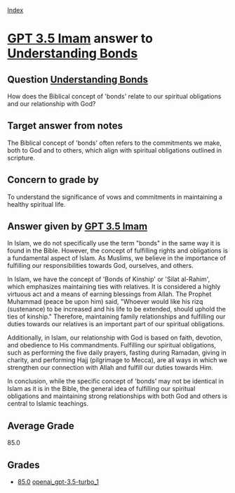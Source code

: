 
[Index](../../../index.md)
# [GPT 3.5 Imam](../../answering_models/GPT_3.5_Imam.md) answer to [Understanding Bonds](../../questions/Understanding_Bonds.md)

## Question [Understanding Bonds](../../questions/Understanding_Bonds.md)
How does the Biblical concept of 'bonds' relate to our spiritual obligations and our relationship with God?

## Target answer from notes
The Biblical concept of 'bonds' often refers to the commitments we make, both to God and to others, which align with spiritual obligations outlined in scripture.

## Concern to grade by
To understand the significance of vows and commitments in maintaining a healthy spiritual life.

## Answer given by [GPT 3.5 Imam](../../answering_models/GPT_3.5_Imam.md)
In Islam, we do not specifically use the term "bonds" in the same way it is found in the Bible. However, the concept of fulfilling rights and obligations is a fundamental aspect of Islam. As Muslims, we believe in the importance of fulfilling our responsibilities towards God, ourselves, and others.

In Islam, we have the concept of 'Bonds of Kinship' or 'Silat al-Rahim', which emphasizes maintaining ties with relatives. It is considered a highly virtuous act and a means of earning blessings from Allah. The Prophet Muhammad (peace be upon him) said, "Whoever would like his rizq (sustenance) to be increased and his life to be extended, should uphold the ties of kinship." Therefore, maintaining family relationships and fulfilling our duties towards our relatives is an important part of our spiritual obligations.

Additionally, in Islam, our relationship with God is based on faith, devotion, and obedience to His commandments. Fulfilling our spiritual obligations, such as performing the five daily prayers, fasting during Ramadan, giving in charity, and performing Hajj (pilgrimage to Mecca), are all ways in which we strengthen our connection with Allah and fulfill our duties towards Him.

In conclusion, while the specific concept of 'bonds' may not be identical in Islam as it is in the Bible, the general idea of fulfilling our spiritual obligations and maintaining strong relationships with both God and others is central to Islamic teachings.

## Average Grade
85.0

## Grades
 * [85.0](./Understanding_Bonds_grades/openai_gpt-3.5-turbo_1.md) [openai_gpt-3.5-turbo_1](../../grading_models/openai_gpt-3.5-turbo_1.md)
